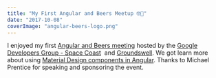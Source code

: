 ```yaml
---
title: "My First Angular and Beers Meetup 🤓🍻"
date: "2017-10-08"
coverImage: "angular-beers-logo.png"
---
```


I enjoyed my first [Angular and Beers meeting](https://www.meetup.com/GDGSpaceCoast/events/243859601/) hosted by the [Google Developers Group - Space Coast](http://www.gdgspacecoast.org/)  and [Groundswell](http://swellstartups.com/). We got learn more about using [Material Design components in Angular](https://material.angular.io/components). Thanks to Michael Prentice for speaking and sponsoring the event.
